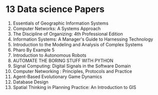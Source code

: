 # 13 Data science Papers

<ol>

                             

 <li><a target="_blank" href="https://github.com/manjunath5496/13-Datascience-Papers/blob/master/d(1).pdf" style="text-decoration:none;">Essentials of Geographic Information Systems</a></li>

 <li><a target="_blank" href="https://github.com/manjunath5496/13-Datascience-Papers/blob/master/d(2).pdf" style="text-decoration:none;">Computer Networks: A Systems
Approach</a></li>

<li><a target="_blank" href="https://github.com/manjunath5496/13-Datascience-Papers/blob/master/d(3).pdf" style="text-decoration:none;">The Discipline of Organizing: 4th Professional Edition</a></li>
 <li><a target="_blank" href="https://github.com/manjunath5496/13-Datascience-Papers/blob/master/d(4).pdf" style="text-decoration:none;">Information Systems:
A Manager's Guide to Harnessing Technology</a></li>                              
<li><a target="_blank" href="https://github.com/manjunath5496/13-Datascience-Papers/blob/master/d(5).pdf" style="text-decoration:none;">Introduction to the Modeling and Analysis of Complex Systems</a></li>
<li><a target="_blank" href="https://github.com/manjunath5496/13-Datascience-Papers/blob/master/d(6).pdf" style="text-decoration:none;">Pharo By Example 5</a></li>
 <li><a target="_blank" href="https://github.com/manjunath5496/13-Datascience-Papers/blob/master/d(7).pdf" style="text-decoration:none;">Introduction to Autonomous Robots</a></li>

 <li><a target="_blank" href="https://github.com/manjunath5496/13-Datascience-Papers/blob/master/d(8).pdf" style="text-decoration:none;"> AUTOMATE THE BORING STUFF WITH PYTHON </a></li>
   <li><a target="_blank" href="https://github.com/manjunath5496/13-Datascience-Papers/blob/master/d(9).pdf" style="text-decoration:none;">Signal Computing:
Digital Signals in the Software Domain</a></li>
  
   
 <li><a target="_blank" href="https://github.com/manjunath5496/13-Datascience-Papers/blob/master/d(10).pdf" style="text-decoration:none;">Computer Networking : Principles,
Protocols and Practice </a></li>                              
<li><a target="_blank" href="https://github.com/manjunath5496/13-Datascience-Papers/blob/master/d(11).pdf" style="text-decoration:none;">Agent-Based Evolutionary Game Dynamics</a></li>
<li><a target="_blank" href="https://github.com/manjunath5496/13-Datascience-Papers/blob/master/d(12).pdf" style="text-decoration:none;">Database Design</a></li>
<li><a target="_blank" href="https://github.com/manjunath5496/13-Datascience-Papers/blob/master/d(13).pdf" style="text-decoration:none;">Spatial Thinking in Planning Practice: An
Introduction to GIS</a></li>

</ol>
